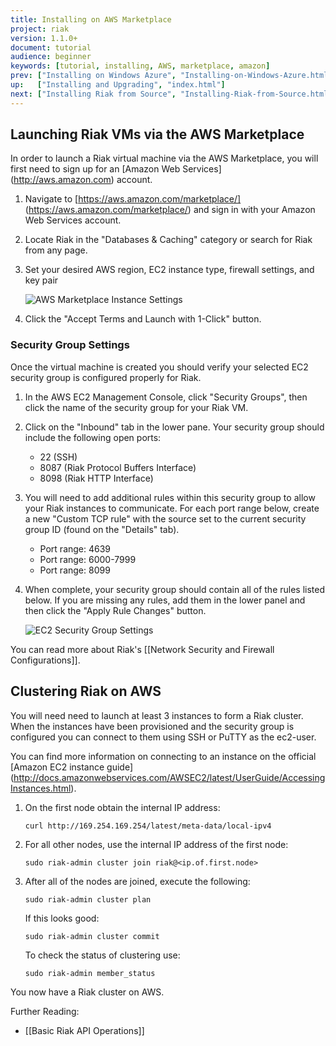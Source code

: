 ```yaml
---
title: Installing on AWS Marketplace
project: riak
version: 1.1.0+
document: tutorial
audience: beginner
keywords: [tutorial, installing, AWS, marketplace, amazon]
prev: ["Installing on Windows Azure", "Installing-on-Windows-Azure.html"]
up:   ["Installing and Upgrading", "index.html"]
next: ["Installing Riak from Source", "Installing-Riak-from-Source.html"]
---
```


## Launching Riak VMs via the AWS Marketplace

In order to launch a Riak virtual machine via the AWS Marketplace, you will first need to sign up for an [Amazon Web Services] (http://aws.amazon.com) account.

1. Navigate to [https://aws.amazon.com/marketplace/] (https://aws.amazon.com/marketplace/) and sign in with your Amazon Web Services account.

2. Locate Riak in the "Databases & Caching" category or search for Riak from any page.

3. Set your desired AWS region, EC2 instance type, firewall settings, and key pair

	![AWS Marketplace Instance Settings](/images/aws-marketplace-settings.png)

4. Click the "Accept Terms and Launch with 1-Click" button.

### Security Group Settings

Once the virtual machine is created you should verify your selected EC2 security group is configured properly for Riak.  

1. In the AWS EC2 Management Console, click "Security Groups", then click the name of the security group for your Riak VM.

2. Click on the "Inbound" tab in the lower pane.  Your security group should include the following open ports:
	- 22 (SSH)
	- 8087 (Riak Protocol Buffers Interface)
	- 8098 (Riak HTTP Interface)

3. You will need to add additional rules within this security group to allow your Riak instances to communicate.  For each port range below, create a new "Custom TCP rule" with the source set to the current security group ID (found on the "Details" tab).  
	- Port range: 4639
	- Port range: 6000-7999
	- Port range: 8099 

4. When complete, your security group should contain all of the rules listed below.  If you are missing any rules, add them in the lower panel and then click the "Apply Rule Changes" button. 

	![EC2 Security Group Settings](/images/aws-marketplace-security-group.png)

You can read more about Riak's [[Network Security and Firewall Configurations]].

## Clustering Riak on AWS

You will need need to launch at least 3 instances to form a Riak cluster.  When the instances have been provisioned and the security group is configured you can connect to them using SSH or PuTTY as the ec2-user. 

 You can find more information on connecting to an instance on the official [Amazon EC2 instance guide] (http://docs.amazonwebservices.com/AWSEC2/latest/UserGuide/AccessingInstances.html).

1. On the first node obtain the internal IP address:

	```text
	curl http://169.254.169.254/latest/meta-data/local-ipv4 
	```

2. For all other nodes, use the internal IP address of the first node:

	```text
	sudo riak-admin cluster join riak@<ip.of.first.node>
	```

3. After all of the nodes are joined, execute the following:

	```text
	sudo riak-admin cluster plan
	```

	If this looks good:

	```text
	sudo riak-admin cluster commit
	```

	To check the status of clustering use:

	```text
	sudo riak-admin member_status
	```

You now have a Riak cluster on AWS.

Further Reading:

- [[Basic Riak API Operations]]
